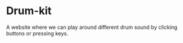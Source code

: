 # Drum-kit
A website where we can play around different drum sound by clicking buttons or pressing keys.
